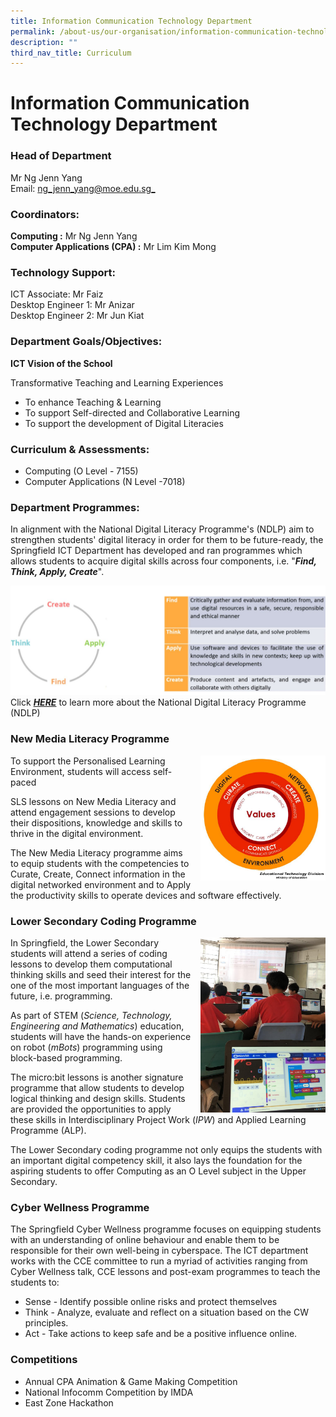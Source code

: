 ```yaml
---
title: Information Communication Technology Department
permalink: /about-us/our-organisation/information-communication-technology-department/
description: ""
third_nav_title: Curriculum
---
```

# **Information Communication Technology Department**

### Head of Department

Mr Ng Jenn Yang     
Email: [ng_jenn_yang@moe.edu.sg_](mailto:ng_jenn_yang@moe.edu.sg)


### Coordinators:  

**Computing :** Mr Ng Jenn Yang    
**Computer Applications (CPA) :** Mr Lim Kim Mong


### Technology Support:

ICT Associate: Mr Faiz
<br>Desktop Engineer 1:  Mr Anizar 
<br>Desktop Engineer 2: Mr Jun Kiat
  

### Department Goals/Objectives:

**ICT Vision of the School**

Transformative Teaching and Learning Experiences

- To enhance Teaching & Learning
- To support Self-directed and Collaborative Learning
- To support the development of Digital Literacies

### Curriculum & Assessments:

*   Computing (O Level - 7155)  
*   Computer Applications (N Level -7018)

### Department Programmes:

In alignment with the National Digital Literacy Programme's (NDLP) aim to strengthen students' digital literacy in order for them to be future-ready, the Springfield ICT Department has developed and ran programmes which allows students to acquire digital skills across four components, i.e. "**_Find, Think, Apply, Create_**".

![](/images/ICT.jpg)
Click [**_HERE_**](https://moe-springfieldsec-staging.netlify.app/programmes/ndlp) to learn more about the National Digital Literacy Programme (NDLP)

### New Media Literacy Programme

<img src="/images/ict4.png" style="width:200px;height:200px;margin-left:15px;" align = "right">

To support the Personalised Learning Environment, students will access self-paced 

SLS lessons on New Media Literacy and attend engagement sessions to develop their dispositions, knowledge and skills to thrive in the digital environment.

The New Media Literacy programme aims to equip students with the competencies to Curate, Create, Connect information in the digital networked environment and to Apply the productivity skills to operate devices and software effectively.

### Lower Secondary Coding Programme

<img src="/images/ict5.png" style="width:200px;height:280px;margin-left:15px;" align = "right">

In Springfield, the Lower Secondary students will attend a series of coding lessons to develop them computational thinking skills and seed their interest for the one of the most important languages of the future, i.e. programming.

As part of STEM (_Science, Technology, Engineering and Mathematics_) education, students will have the hands-on experience on robot (_mBots_) programming using block-based programming.

The micro:bit lessons is another signature programme that allow students to develop logical thinking and design skills. Students are provided the opportunities to apply these skills in Interdisciplinary Project Work (_IPW_) and Applied Learning Programme (ALP).

The Lower Secondary coding programme not only equips the students with an important digital competency skill, it also lays the foundation for the aspiring students to offer Computing as an O Level subject in the Upper Secondary.


### Cyber Wellness Programme

The Springfield Cyber Wellness programme focuses on equipping students with an understanding of online behaviour and enable them to be responsible for their own well-being in cyberspace. The ICT department works with the CCE committee to run a myriad of activities ranging from Cyber Wellness talk, CCE lessons and post-exam programmes to teach the students to:  
  

*   Sense - Identify possible online risks and protect themselves
*   Think - Analyze, evaluate and reflect on a situation based on the CW principles.
*   Act - Take actions to keep safe and be a positive influence online.

### Competitions

*   Annual CPA Animation & Game Making Competition
*   National Infocomm Competition by IMDA
*   East Zone Hackathon